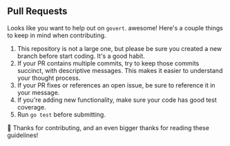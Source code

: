 ## Pull Requests

Looks like you want to help out on `govert`. awesome! Here's a couple things to keep in mind when contributing.

1. This repository is not a large one, but please be sure you created a new branch before start coding. It's a good habit.
2. If your PR contains multiple commits, try to keep those commits succinct, with descriptive messages. This makes it easier to understand your thought process.
3. If your PR fixes or references an open issue, be sure to reference it in your message.
4. If you're adding new functionality, make sure your code has good test coverage.
5. Run `go test` before submitting.

:tada: Thanks for contributing, and an even bigger thanks for reading these guidelines!